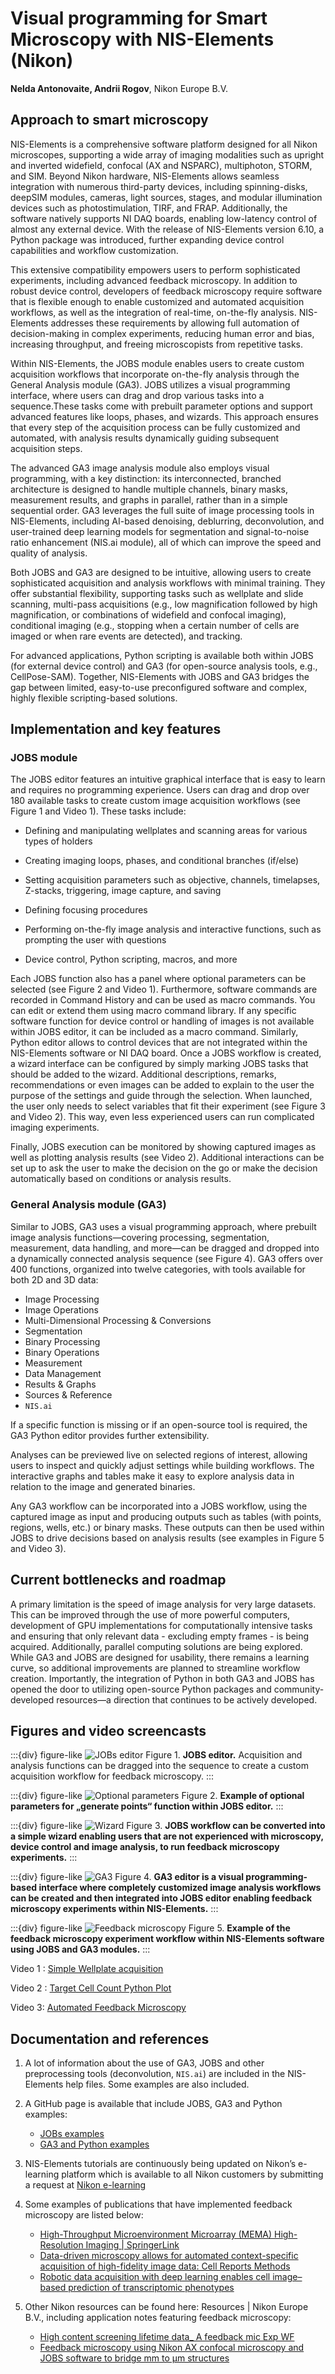 # Visual programming for Smart Microscopy with NIS-Elements (Nikon)
**Nelda Antonovaite, Andrii Rogov**, Nikon Europe B.V.

## Approach to smart microscopy
NIS-Elements is a comprehensive software platform designed for all Nikon microscopes, supporting a wide array of imaging modalities such as upright and inverted widefield, confocal (AX and NSPARC), multiphoton, STORM, and SIM. Beyond Nikon hardware, NIS-Elements allows seamless integration with numerous third-party devices, including spinning-disks, deepSIM modules, cameras, light sources, stages, and modular illumination devices such as photostimulation, TIRF, and FRAP. Additionally, the software natively supports NI DAQ boards, enabling low-latency control of almost any external device. With the release of NIS-Elements version 6.10, a Python package was introduced, further expanding device control capabilities and workflow customization. 

This extensive compatibility empowers users to perform sophisticated experiments, including advanced feedback microscopy. In addition to robust device control, developers of feedback microscopy require software that is flexible enough to enable customized and automated acquisition workflows, as well as the integration of real-time, on-the-fly analysis. NIS-Elements addresses these requirements by allowing full automation of decision-making in complex experiments, reducing human error and bias, increasing throughput, and freeing microscopists from repetitive tasks. 

Within NIS-Elements, the JOBS module enables users to create custom acquisition workflows that incorporate on-the-fly analysis through the General Analysis module (GA3). JOBS utilizes a visual programming interface, where users can drag and drop various tasks into a sequence.These tasks come with prebuilt parameter options and support advanced features like loops, phases, and wizards. This approach ensures that every step of the acquisition process can be fully customized and automated, with analysis results dynamically guiding subsequent acquisition steps. 

The advanced GA3 image analysis module also employs visual programming, with a key distinction: its interconnected, branched architecture is designed to handle multiple channels, binary masks, measurement results, and graphs in parallel, rather than in a simple sequential order.  GA3 leverages the full suite of image processing tools in NIS-Elements, including AI-based denoising, deblurring, deconvolution, and user-trained deep learning models for segmentation and signal-to-noise ratio enhancement (NIS.ai module), all of which can improve the speed and quality of analysis. 

Both JOBS and GA3 are designed to be intuitive, allowing users to create sophisticated acquisition and analysis workflows with minimal training. They offer substantial flexibility, supporting tasks such as wellplate and slide scanning, multi-pass acquisitions (e.g., low magnification followed by high magnification, or combinations of widefield and confocal imaging), conditional imaging (e.g., stopping when a certain number of cells are imaged or when rare events are detected), and tracking. 

For advanced applications, Python scripting is available both within JOBS (for external device control) and GA3 (for open-source analysis tools, e.g., CellPose-SAM). Together, NIS-Elements with JOBS and GA3 bridges the gap between limited, easy-to-use preconfigured software and complex, highly flexible scripting-based solutions. 

## Implementation and key features
### JOBS module
The JOBS editor features an intuitive graphical interface that is easy to learn and requires no programming experience. Users can drag and drop over 180 available tasks to create custom image acquisition workflows (see Figure 1 and Video 1). These tasks include: 

- Defining and manipulating wellplates and scanning areas for various types of holders 

- Creating imaging loops, phases, and conditional branches (if/else) 

- Setting acquisition parameters such as objective, channels, timelapses, Z-stacks, triggering, image capture, and saving 

- Defining focusing procedures 

- Performing on-the-fly image analysis and interactive functions, such as prompting the user with questions 

- Device control, Python scripting, macros, and more 


Each JOBS function also has a panel where optional parameters can be selected (see Figure 2 and Video 1). Furthermore, software commands are recorded in Command History and can be used as macro commands. You can edit or extend them using macro command library. If any specific software function for device control or handling of images is not available within JOBS editor, it can be included as a macro command. Similarly, Python editor allows to control devices that are not integrated within the NIS-Elements software or NI DAQ board. Once a JOBS workflow is created, a wizard interface can be configured by simply marking JOBS tasks that should be added to the wizard. Additional descriptions, remarks, recommendations or even images can be added to explain to the user the purpose of the settings and guide through the selection. When launched, the user only needs to select variables that fit their experiment (see Figure 3 and Video 2). This way, even less experienced users can run complicated imaging experiments.

Finally, JOBS execution can be monitored by showing captured images as well as plotting analysis results (see Video 2). Additional interactions can be set up to ask the user to make the decision on the go or make the decision automatically based on conditions or analysis results.

### General Analysis module (GA3)
Similar to JOBS, GA3 uses a visual programming approach, where prebuilt image analysis functions—covering processing, segmentation, measurement, data handling, and more—can be dragged and dropped into a dynamically connected analysis sequence (see Figure 4). GA3 offers over 400 functions, organized into twelve categories, with tools available for both 2D and 3D data: 

- Image Processing 
- Image Operations 
- Multi-Dimensional Processing & Conversions 
- Segmentation 
- Binary Processing 
- Binary Operations 
- Measurement 
- Data Management 
- Results & Graphs 
- Sources & Reference 
- `NIS.ai` 

If a specific function is missing or if an open-source tool is required, the GA3 Python editor provides further extensibility. 

Analyses can be previewed live on selected regions of interest, allowing users to inspect and quickly adjust settings while building workflows. The interactive graphs and tables make it easy to explore analysis data in relation to the image and generated binaries. 

Any GA3 workflow can be incorporated into a JOBS workflow, using the captured image as input and producing outputs such as tables (with points, regions, wells, etc.) or binary masks. These outputs can then be used within JOBS to drive decisions based on analysis results (see examples in Figure 5 and Video 3). 

## Current bottlenecks and roadmap 
A primary limitation is the speed of image analysis for very large datasets. This can be improved through the use of more powerful computers, development of GPU implementations for computationally intensive tasks and ensuring that only relevant data - excluding empty frames - is being acquired. Additionally, parallel computing solutions are being explored. While GA3 and JOBS are designed for usability, there remains a learning curve, so additional improvements are planned to streamline workflow creation. Importantly, the integration of Python in both GA3 and JOBS has opened the door to utilizing open-source Python packages and community-developed resources—a direction that continues to be actively developed. 

## Figures and video screencasts 
:::{div} figure-like
![JOBs editor](./nikon/fig1.PNG)
Figure 1. **JOBS editor.** Acquisition and analysis functions can be dragged into the sequence to create a custom acquisition workflow for feedback microscopy.
:::

:::{div} figure-like
![Optional parameters](./nikon/fig2.PNG)
Figure 2. **Example of optional parameters for „generate points“ function within JOBS editor.**
:::

:::{div} figure-like
![Wizard](./nikon/fig3.PNG)
Figure 3. **JOBS workflow can be converted into a simple wizard enabling users that are not experienced with microscopy, device control and image analysis, to run feedback microscopy experiments.**
:::

:::{div} figure-like
![GA3](./nikon/fig4.PNG)
Figure 4. **GA3 editor is a visual programming-based interface where completely customized image analysis workflows can be created and then integrated into JOBS editor enabling feedback microscopy experiments within NIS-Elements.**
:::

:::{div} figure-like
![Feedback microscopy](./nikon/fig5.PNG)
Figure 5. **Example of the feedback microscopy experiment workflow within NIS-Elements software using JOBS and GA3 modules.**
:::


Video 1 : [Simple Wellplate acquisition](https://youtu.be/33tWSQ_-luQ)

Video 2 : [Target Cell Count Python Plot](https://youtu.be/vDSK1nE8fok)

Video 3: [Automated Feedback Microscopy](https://youtu.be/mKebRqE7rUk)

## Documentation and references 
1. A lot of information about the use of GA3, JOBS and other preprocessing tools (deconvolution, `NIS.ai`) are included in the NIS-Elements help files. Some examples are also included.

2. A GitHub page is available that include JOBS, GA3 and Python examples: 
   - [JOBs examples](https://github.com/Laboratory-Imaging/JOBS-examples) 
   - [GA3 and Python examples](https://github.com/Laboratory-Imaging/GA3-examples)

3. NIS-Elements tutorials are continuously being updated on Nikon’s e-learning platform which is available to all Nikon customers by submitting a request at [Nikon e-learning](https://www.microscope.healthcare.nikon.com/en_EU/resources/e-learning#e-learning-signup) 

4. Some examples of publications that have implemented feedback microscopy are listed below: 
   -  [High-Throughput Microenvironment Microarray (MEMA) High-Resolution Imaging | SpringerLink](https://link.springer.com/protocol/10.1007/978-1-0716-1811-0_4)
   -  [Data-driven microscopy allows for automated context-specific acquisition of high-fidelity image data: Cell Reports Methods](https://www.cell.com/cell-reports-methods/fulltext/S2667-2375(23)00030-9?uuid=uuid%3Afb81aa22-2014-4674-b2c7-98969dc7bf7d)
   -  [Robotic data acquisition with deep learning enables cell image–based prediction of transcriptomic phenotypes](https://www.pnas.org/doi/epub/10.1073/pnas.2210283120)

5. Other Nikon resources can be found here: Resources | Nikon Europe B.V., including application notes featuring feedback microscopy: 
   - [High content screening lifetime data_ A feedback mic Exp WF ](https://downloads.microscope.healthcare.nikon.com/phase7/literature/Application-Notes/20250227_High-content-screening-lifetime-data_-A-feedback-mic-Exp-WF.pdf)
   - [Feedback microscopy using Nikon AX confocal microscopy and JOBS software to bridge mm to µm structures ](https://downloads.microscope.healthcare.nikon.com/phase7/literature/Application-Notes/2416E_Feedback_microscopy_using_Nikon_AX_confocal_microscopy_and_JOBS_software_to_bridge_mm_to_%C2%B5m_structures.pdf)

